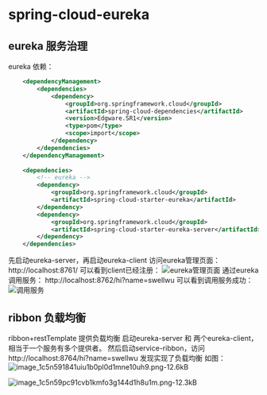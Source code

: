 # spring-cloud-eureka
## eureka 服务治理
eureka 依赖：
```xml
    <dependencyManagement>
        <dependencies>
            <dependency>
                <groupId>org.springframework.cloud</groupId>
                <artifactId>spring-cloud-dependencies</artifactId>
                <version>Edgware.SR1</version>
                <type>pom</type>
                <scope>import</scope>
            </dependency>
        </dependencies>
    </dependencyManagement>
    
    <dependencies>
        <!-- eureka -->
        <dependency>
            <groupId>org.springframework.cloud</groupId>
            <artifactId>spring-cloud-starter-eureka</artifactId>
        </dependency>
        <dependency>
            <groupId>org.springframework.cloud</groupId>
            <artifactId>spring-cloud-starter-eureka-server</artifactId>
        </dependency>
    </dependencies>
```

先启动eureka-server，再启动eureka-client
访问eureka管理页面：http://localhost:8761/
可以看到client已经注册：
![eureka管理页面][1]
通过eureka调用服务：
http://localhost:8762/hi?name=swellwu
可以看到调用服务成功：
![调用服务][2]

## ribbon 负载均衡
ribbon+restTemplate 提供负载均衡
启动eureka-server 和 两个eureka-client，相当于一个服务有多个提供者。
然后启动service-ribbon，访问http://localhost:8764/hi?name=swellwu
发现实现了负载均衡
如图：
![image_1c5n591841uiu1b0pl0d1mne10uh9.png-12.6kB][3]

![image_1c5n59pc91cvb1kmfo3g144d1h8u1m.png-12.3kB][4]




[1]: http://static.zybuluo.com/swellwu/fxewcjnkl0z43beqqs9nj5w9/image_1c5lnsm75119m6tdlnrjv52ikp.png
[2]: http://static.zybuluo.com/swellwu/uos4iji7wqadnsizlv4f002o/image_1c5lo1mkucmbpag1f6618r01rcs1m.png
  [3]: http://static.zybuluo.com/swellwu/cs7ug73y2q8b7j02jkcacxxy/image_1c5n591841uiu1b0pl0d1mne10uh9.png
  [4]: http://static.zybuluo.com/swellwu/ulcxo4z7q8h1w80c488cu581/image_1c5n59pc91cvb1kmfo3g144d1h8u1m.png